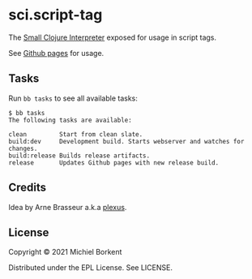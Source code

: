 # sci.script-tag

The [Small Clojure Interpreter](https://github.com/borkdude/sci) exposed for usage in script tags.

See [Github pages](https://borkdude.github.io/sci-script-tag) for usage.

## Tasks

Run `bb tasks` to see all available tasks:

```
$ bb tasks
The following tasks are available:

clean         Start from clean slate.
build:dev     Development build. Starts webserver and watches for changes.
build:release Builds release artifacts.
release       Updates Github pages with new release build.
```

## Credits

Idea by Arne Brasseur a.k.a [plexus](https://github.com/plexus).

## License

Copyright © 2021 Michiel Borkent

Distributed under the EPL License. See LICENSE.
